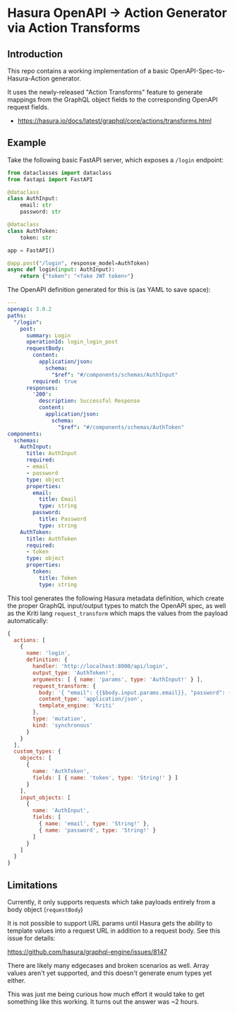 # Hasura OpenAPI -> Action Generator via Action Transforms


## Introduction

This repo contains a working implementation of a basic OpenAPI-Spec-to-Hasura-Action generator.

It uses the newly-released "Action Transforms" feature to generate mappings from the GraphQL object fields to the corresponding OpenAPI request fields.
- https://hasura.io/docs/latest/graphql/core/actions/transforms.html
  
## Example

Take the following basic FastAPI server, which exposes a `/login` endpoint:

```py
from dataclasses import dataclass
from fastapi import FastAPI

@dataclass
class AuthInput:
    email: str
    password: str

@dataclass
class AuthToken:
    token: str

app = FastAPI()

@app.post("/login", response_model=AuthToken)
async def login(input: AuthInput):
    return {"token": "<fake JWT token>"}
```

The OpenAPI definition generated for this is (as YAML to save space):

```yaml
---
openapi: 3.0.2
paths:
  "/login":
    post:
      summary: Login
      operationId: login_login_post
      requestBody:
        content:
          application/json:
            schema:
              "$ref": "#/components/schemas/AuthInput"
        required: true
      responses:
        '200':
          description: Successful Response
          content:
            application/json:
              schema:
                "$ref": "#/components/schemas/AuthToken"
components:
  schemas:
    AuthInput:
      title: AuthInput
      required:
      - email
      - password
      type: object
      properties:
        email:
          title: Email
          type: string
        password:
          title: Password
          type: string
    AuthToken:
      title: AuthToken
      required:
      - token
      type: object
      properties:
        token:
          title: Token
          type: string
```

This tool generates the following Hasura metadata definition, which create the proper GraphQL input/output types to match the OpenAPI spec, as well as the Kriti lang `request_transform` which maps the values from the payload automatically:

```js
{
  actions: [
    {
      name: 'login',
      definition: {
        handler: 'http://localhost:8000/api/login',
        output_type: 'AuthToken!',
        arguments: [ { name: 'params', type: 'AuthInput!' } ],
        request_transform: {
          body: '{ "email": {{$body.input.params.email}}, "password": {{$body.input.params.password}} }',
          content_type: 'application/json',
          template_engine: 'Kriti'
        },
        type: 'mutation',
        kind: 'synchronous'
      }
    }
  ],
  custom_types: {
    objects: [
      {
        name: 'AuthToken',
        fields: [ { name: 'token', type: 'String!' } ]
      }
    ],
    input_objects: [
      {
        name: 'AuthInput',
        fields: [
          { name: 'email', type: 'String!' },
          { name: 'password', type: 'String!' }
        ]
      }
    ]
  }
}
```

## Limitations

Currently, it only supports requests which take payloads entirely from a body object (`requestBody`)

It is not possible to support URL params until Hasura gets the ability to template values into a request URL in addition to a request body.
See this issue for details:

https://github.com/hasura/graphql-engine/issues/8147

There are likely many edgecases and broken scenarios as well. Array values aren't yet supported, and this doesn't generate enum types yet either.

This was just me being curious how much effort it would take to get something like this working.
It turns out the answer was ~2 hours.

